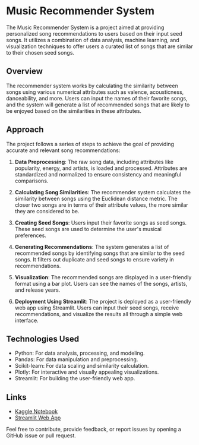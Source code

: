 # Music Recommender System

The Music Recommender System is a project aimed at providing personalized song recommendations to users based on their input seed songs. It utilizes a combination of data analysis, machine learning, and visualization techniques to offer users a curated list of songs that are similar to their chosen seed songs.

## Overview

The recommender system works by calculating the similarity between songs using various numerical attributes such as valence, acousticness, danceability, and more. Users can input the names of their favorite songs, and the system will generate a list of recommended songs that are likely to be enjoyed based on the similarities in these attributes.

## Approach

The project follows a series of steps to achieve the goal of providing accurate and relevant song recommendations:

1. **Data Preprocessing**: The raw song data, including attributes like popularity, energy, and artists, is loaded and processed. Attributes are standardized and normalized to ensure consistency and meaningful comparisons.

2. **Calculating Song Similarities**: The recommender system calculates the similarity between songs using the Euclidean distance metric. The closer two songs are in terms of their attribute values, the more similar they are considered to be.

3. **Creating Seed Songs**: Users input their favorite songs as seed songs. These seed songs are used to determine the user's musical preferences.

4. **Generating Recommendations**: The system generates a list of recommended songs by identifying songs that are similar to the seed songs. It filters out duplicate and seed songs to ensure variety in recommendations.

5. **Visualization**: The recommended songs are displayed in a user-friendly format using a bar plot. Users can see the names of the songs, artists, and release years.

6. **Deployment Using Streamlit**: The project is deployed as a user-friendly web app using Streamlit. Users can input their seed songs, receive recommendations, and visualize the results all through a simple web interface.

## Technologies Used

- Python: For data analysis, processing, and modeling.
- Pandas: For data manipulation and preprocessing.
- Scikit-learn: For data scaling and similarity calculation.
- Plotly: For interactive and visually appealing visualizations.
- Streamlit: For building the user-friendly web app.

## Links

- [Kaggle Notebook](https://www.kaggle.com/aliessamali/music-recommendation-system-streamlit)
- [Streamlit Web App](https://musicrecommendationsystem-zkaftqsquighe8wizjvcas.streamlit.app)

Feel free to contribute, provide feedback, or report issues by opening a GitHub issue or pull request.
